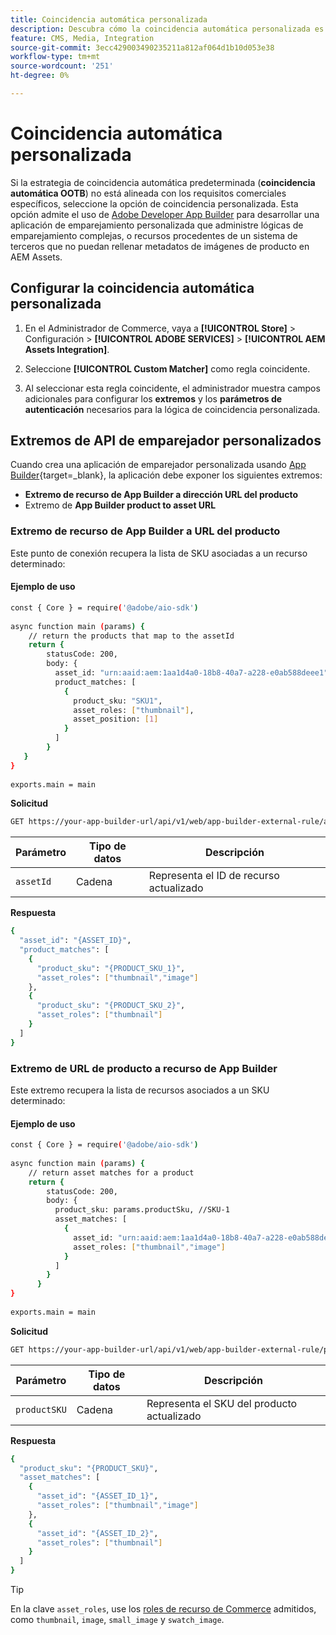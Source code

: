 ```yaml
---
title: Coincidencia automática personalizada
description: Descubra cómo la coincidencia automática personalizada es especialmente útil para los comerciantes con una lógica de coincidencia compleja o para aquellos que dependen de un sistema de terceros que no puede rellenar metadatos de imágenes de producto en los AEM Assets.
feature: CMS, Media, Integration
source-git-commit: 3ecc429003490235211a812af064d1b10d053e38
workflow-type: tm+mt
source-wordcount: '251'
ht-degree: 0%

---
```



# Coincidencia automática personalizada

Si la estrategia de coincidencia automática predeterminada (**coincidencia automática OOTB**) no está alineada con los requisitos comerciales específicos, seleccione la opción de coincidencia personalizada. Esta opción admite el uso de [Adobe Developer App Builder](https://experienceleague.adobe.com/es/docs/commerce-learn/tutorials/adobe-developer-app-builder/introduction-to-app-builder) para desarrollar una aplicación de emparejamiento personalizada que administre lógicas de emparejamiento complejas, o recursos procedentes de un sistema de terceros que no puedan rellenar metadatos de imágenes de producto en AEM Assets.

## Configurar la coincidencia automática personalizada

1. En el Administrador de Commerce, vaya a **[!UICONTROL Store]** > Configuración > **[!UICONTROL ADOBE SERVICES]** > **[!UICONTROL AEM Assets Integration]**.

1. Seleccione **[!UICONTROL Custom Matcher]** como regla coincidente.

1. Al seleccionar esta regla coincidente, el administrador muestra campos adicionales para configurar los **extremos** y los **parámetros de autenticación** necesarios para la lógica de coincidencia personalizada.

## Extremos de API de emparejador personalizados

Cuando crea una aplicación de emparejador personalizada usando [App Builder](https://experienceleague.adobe.com/es/docs/commerce-learn/tutorials/adobe-developer-app-builder/introduction-to-app-builder){target=_blank}, la aplicación debe exponer los siguientes extremos:

* **Extremo de recurso de App Builder a dirección URL del producto**
* Extremo de **App Builder product to asset URL**

### Extremo de recurso de App Builder a URL del producto

Este punto de conexión recupera la lista de SKU asociadas a un recurso determinado:

#### Ejemplo de uso

```bash
const { Core } = require('@adobe/aio-sdk')
 
async function main (params) {
    // return the products that map to the assetId
    return {
        statusCode: 200,
        body: {
          asset_id: "urn:aaid:aem:1aa1d4a0-18b8-40a7-a228-e0ab588deee1",
          product_matches: [
            {
              product_sku: "SKU1",
              asset_roles: ["thumbnail"],
              asset_position: [1]
            }
          ]
        }
   }
}
 
exports.main = main
```

**Solicitud**

```bash
GET https://your-app-builder-url/api/v1/web/app-builder-external-rule/asset-to-product
```

| Parámetro | Tipo de datos | Descripción |
| --- | --- | --- |
| `assetId` | Cadena | Representa el ID de recurso actualizado |

**Respuesta**

```bash
{
  "asset_id": "{ASSET_ID}",
  "product_matches": [
    {
      "product_sku": "{PRODUCT_SKU_1}",
      "asset_roles": ["thumbnail","image"]
    },
    {
      "product_sku": "{PRODUCT_SKU_2}",
      "asset_roles": ["thumbnail"]
    }
  ]
}
```

### Extremo de URL de producto a recurso de App Builder

Este extremo recupera la lista de recursos asociados a un SKU determinado:

#### Ejemplo de uso

```bash
const { Core } = require('@adobe/aio-sdk')
 
async function main (params) {
    // return asset matches for a product
    return {
        statusCode: 200,
        body: {
          product_sku: params.productSku, //SKU-1
          asset_matches: [
            {
              asset_id: "urn:aaid:aem:1aa1d4a0-18b8-40a7-a228-e0ab588deee1",
              asset_roles: ["thumbnail","image"]
            }
          ]
        }
      }
}
 
exports.main = main
```

**Solicitud**

```bash
GET https://your-app-builder-url/api/v1/web/app-builder-external-rule/product-to-asset
```

| Parámetro | Tipo de datos | Descripción |
| --- | --- | --- |
| `productSKU` | Cadena | Representa el SKU del producto actualizado |

**Respuesta**

```bash
{
  "product_sku": "{PRODUCT_SKU}",
  "asset_matches": [
    {
      "asset_id": "{ASSET_ID_1}",
      "asset_roles": ["thumbnail","image"]
    },
    {
      "asset_id": "{ASSET_ID_2}",
      "asset_roles": ["thumbnail"]
    }
  ]
}
```

>[!TIP]
>
> En la clave `asset_roles`, use los [roles de recurso de Commerce](https://experienceleague.adobe.com/es/docs/commerce-admin/catalog/products/digital-assets/product-image#image-roles) admitidos, como `thumbnail`, `image`, `small_image` y `swatch_image`.
